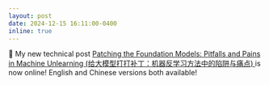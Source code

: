 ```yaml
---
layout: post
date: 2024-12-15 16:11:00-0400
inline: true
---
```


:tada: My new technical post <a href="https://normaluhr.github.io/2024/12/15/unlearning-pitfalls/">Patching the Foundation Models: Pitfalls and Pains in Machine Unlearning (给大模型打打补丁：机器反学习方法中的陷阱与痛点) </a> is now online! English and Chinese versions both available!